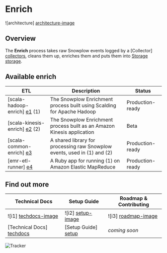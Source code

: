 # Enrich

![architecture] [architecture-image]

## Overview

The **Enrich** process takes raw Snowplow events logged by a [Collector] [collectors], cleans them up, enriches them and puts them into [Storage] [storage].

## Available enrich

| ETL                             | Description                                                              | Status           |
|---------------------------------|--------------------------------------------------------------------------|------------------|
| [scala-hadoop-enrich] [e1] (1)  | The Snowplow Enrichment process built using Scalding for Apache Hadoop   | Production-ready |
| [scala-kinesis-enrich] [e2] (2) | The Snowplow Enrichment process built as an Amazon Kinesis application   | Beta             |
| [scala-common-enrich] [e3]      | A shared library for processing raw Snowplow events, used in (1) and (2) | Production-ready |
| [emr-etl-runner] [e4]           | A Ruby app for running (1) on Amazon Elastic MapReduce                   | Production-ready |

## Find out more

| Technical Docs              | Setup Guide           | Roadmap & Contributing               |         
|-----------------------------|-----------------------|--------------------------------------|
| ![i1] [techdocs-image]      | ![i2] [setup-image]   | ![i3] [roadmap-image]                |
| [Technical Docs] [techdocs] | [Setup Guide] [setup] | _coming soon_                        |

![Tracker](https://collector.snplow.com/i?&e=pv&page=3%20ETL%20README&aid=snowplowgithub&p=web&tv=no-js-0.1.0)

[architecture-image]: https://d3i6fms1cm1j0i.cloudfront.net/github-wiki/images/3-enrich.png
[collectors]: https://github.com/snowplow/snowplow/tree/master/2-collectors
[storage]: https://github.com/snowplow/snowplow/tree/master/4-storage
[e1]: ./scala-hadoop-enrich/
[e2]: ./scala-kinesis-enrich/
[e3]: ./scala-common-enrich/
[e4]: ./emr-etl-runner/
[setup]: https://github.com/snowplow/snowplow/wiki/setting-up-EmrEtlRunner
[techdocs]: https://github.com/snowplow/snowplow/wiki/Enrichment
[techdocs-image]: https://d3i6fms1cm1j0i.cloudfront.net/github/images/techdocs.png
[setup-image]: https://d3i6fms1cm1j0i.cloudfront.net/github/images/setup.png
[roadmap-image]: https://d3i6fms1cm1j0i.cloudfront.net/github/images/roadmap.png


